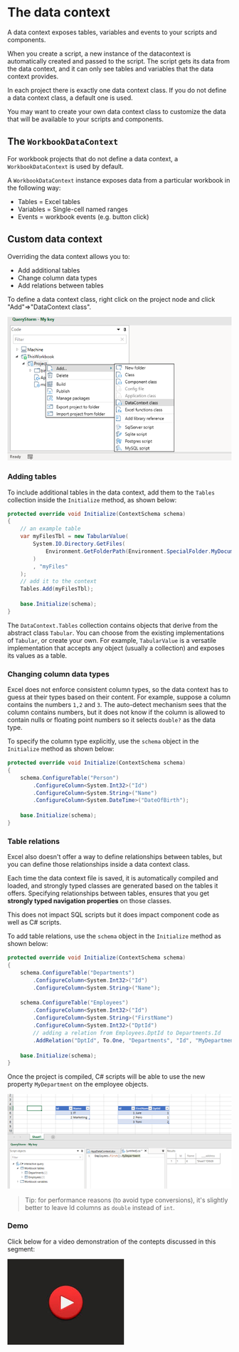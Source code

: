 # The data context

A data context exposes tables, variables and events to your scripts and components.

When you create a script, a new instance of the datacontext is automatically created and passed to the script. The script gets its data from the data context, and it can only see tables and variables that the data context provides.

In each project there is exactly one data context class. If you do not define a data context class, a default one is used. 

You may want to create your own data context class to customize the data that will be available to your scripts and components.

## The `WorkbookDataContext`

For workbook projects that do not define a data context, a `WorkbookDataContext` is used by default.

A `WorkbookDataContext` instance exposes data from a particular workbook in the following way:

- Tables = Excel tables
- Variables = Single-cell named ranges
- Events = workbook events (e.g. button click)

## Custom data context

Overriding the data context allows you to:

- Add additional tables
- Change column data types
- Add relations between tables

To define a data context class, right click on the project node and click "Add"=>"DataContext class".

![Add data context](../images/AddDataContextMenu.png)

### Adding tables

To include additional tables in the data context, add them to the `Tables` collection inside the `Initialize` method, as shown below:

``` csharp
protected override void Initialize(ContextSchema schema)
{
    // an example table
    var myFilesTbl = new TabularValue(
        System.IO.Directory.GetFiles(
            Environment.GetFolderPath(Environment.SpecialFolder.MyDocuments)
        )
        , "myFiles"
    );
    // add it to the context
    Tables.Add(myFilesTbl);
    
    base.Initialize(schema);
}
```

The `DataContext.Tables` collection contains objects that derive from the abstract class `Tabular`. You can choose from the existing implementations of `Tabular`, or create your own. For example, `TabularValue` is a versatile implementation that accepts any object (usually a collection) and exposes its values as a table.

### Changing column data types

Excel does not enforce consistent column types, so the data context has to guess at their types based on their content. For example, suppose a column contains the numbers `1,2` and `3`. The auto-detect mechanism sees that the column contains numbers, but it does not know if the column is allowed to contain nulls or floating point numbers so it selects `double?` as the data type. 

To specify the column type explicitly, use the `schema` object in the `Initialize` method as shown below:

``` csharp
protected override void Initialize(ContextSchema schema)
{
	schema.ConfigureTable("Person")
		.ConfigureColumn<System.Int32>("Id")
        .ConfigureColumn<System.String>("Name")
		.ConfigureColumn<System.DateTime>("DateOfBirth");
		
	base.Initialize(schema);
}
```

### Table relations

Excel also doesn't offer a way to define relationships between tables, but you can define those relationships inside a data context class. 

Each time the data context file is saved, it is automatically compiled and loaded, and strongly typed classes are generated based on the tables it offers. Specifying relationships between tables, ensures that you get **strongly typed navigation properties** on those classes.

This does not impact SQL scripts but it does impact component code as well as C# scripts. 

To add table relations, use the `schema` object in the `Initialize` method as shown below:

``` csharp
protected override void Initialize(ContextSchema schema)
{
	schema.ConfigureTable("Departments")
		.ConfigureColumn<System.Int32>("Id")
		.ConfigureColumn<System.String>("Name");

	schema.ConfigureTable("Employees")
		.ConfigureColumn<System.Int32>("Id")
		.ConfigureColumn<System.String>("FirstName")
		.ConfigureColumn<System.Int32>("DptId")
		// adding a relation from Employees.DptId to Departments.Id
		.AddRelation("DptId", To.One, "Departments", "Id", "MyDepartment");
	
	base.Initialize(schema);
}
```

Once the project is compiled, C# scripts will be able to use the new property `MyDepartment` on the employee objects.

![CSScript relationship navigation](../images/relationship_navigation_example.png)

> Tip: for performance reasons (to avoid type conversions), it's slightly better to leave Id columns as `double` instead of `int`. 

### Demo

Click below for a video demonstration of the contepts discussed in this segment:

[![Customizing the data context](../Images/video.jpg)](https://youtu.be/q9tv1h5j3o4 "Customizing the data context")
